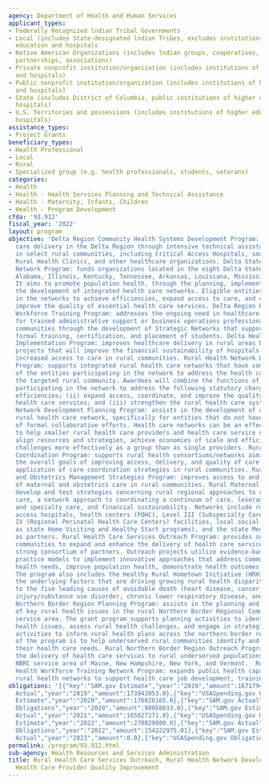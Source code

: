```yaml
---
agency: Department of Health and Human Services
applicant_types:
- Federally Recognized lndian Tribal Governments
- Local (includes State-designated lndian Tribes, excludes institutions of higher
  education and hospitals
- Native American Organizations (includes lndian groups, cooperatives, corporations,
  partnerships, associations)
- Private nonprofit institution/organization (includes institutions of higher education
  and hospitals)
- Public nonprofit institution/organization (includes institutions of higher education
  and hospitals)
- State (includes District of Columbia, public institutions of higher education and
  hospitals)
- U.S. Territories and possessions (includes institutions of higher education and
  hospitals)
assistance_types:
- Project Grants
beneficiary_types:
- Health Professional
- Local
- Rural
- Specialized group (e.g. health professionals, students, veterans)
categories:
- Health
- Health - Health Services Planning and Technical Assistance
- Health - Maternity, Infants, Children
- Health - Program Development
cfda: '93.912'
fiscal_year: '2022'
layout: program
objective: 'Delta Region Community Health Systems Development Program: enhances health
  care delivery in the Delta Region through intensive technical assistance to providers
  in select rural communities, including Critical Access Hospitals, small rural hospitals,
  Rural Health Clinics, and other healthcare organizations. Delta States Rural Development
  Network Program: funds organizations located in the eight Delta States, which include
  Alabama, Illinois, Kentucky, Tennessee, Arkansas, Louisiana, Mississippi and Missouri.
  It aims to promote population health, through the planning, implementation, and
  the development of integrated health care networks. Eligible entities participate
  in the networks to achieve efficiencies, expand access to care, and coordinate and
  improve the quality of essential health care services. Delta Region Rural Health
  Workforce Training Program: addresses the ongoing need in healthcare facilities
  for trained administrative support or business operations professionals in rural
  communities through the development of Strategic Networks that support recruitment,
  formal training, certification, and placement of students. Delta Health Systems
  Implementation Program: improves healthcare delivery in rural areas by implementing
  projects that will improve the financial sustainability of hospitals and allow for
  increased access to care in rural communities. Rural Health Network Development
  Program: supports integrated rural health care networks that have combined the functions
  of the entities participating in the network to address the health care needs of
  the targeted rural community. Awardees will combine the functions of the entities
  participating in the network to address the following statutory charges: (i) achieve
  efficiencies; (ii) expand access, coordinate, and improve the quality of essential
  health care services; and (iii) strengthen the rural health care system. Rural Health
  Network Development Planning Program: assists in the development of an integrated
  rural health care network, specifically for entities that do not have a history
  of formal collaborative efforts. Health care networks can be an effective strategy
  to help smaller rural health care providers and health care service organizations
  align resources and strategies, achieve economies of scale and efficiency, and address
  challenges more effectively as a group than as single providers. Rural Health Care
  Coordination Program: supports rural health consortiums/networks aiming to achieving
  the overall goals of improving access, delivery, and quality of care through the
  application of care coordination strategies in rural communities. Rural Maternity
  and Obstetrics Management Strategies Program: improves access to and continuity
  of maternal and obstetrics care in rural communities. Rural Maternal Health Networks
  develop and test strategies concerning rural regional approaches to risk appropriate
  care, a network approach to coordinating a continuum of care, leveraging telehealth
  and specialty care, and financial sustainability. Networks include rural or critical
  access hospitals, health centers (FQHC), Level III (Subspecialty Care) or Level
  IV (Regional Perinatal Health Care Centers) facilities, local social services (such
  as state Home Visiting and Healthy Start programs), and the state Medicaid agency,
  as partners. Rural Health Care Services Outreach Program: provides support to rural
  communities to expand and enhance the delivery of health care services through a
  strong consortium of partners. Outreach projects utilize evidence-based or promising
  practice models to implement innovative approaches that address community identified
  health needs, improve population health, demonstrate health outcomes and sustainability.
  The program also includes the Healthy Rural Hometown Initiative (HRHI) to address
  the underlying factors that are driving growing rural health disparities related
  to the five leading causes of avoidable death (heart disease, cancer, unintentional
  injury/substance use disorder, chronic lower respiratory disease, and stroke). Rural
  Northern Border Region Planning Program: assists in the planning and identifying
  of key rural health issues in the rural Northern Border Regional Commission (NBRC)
  service area. The grant program supports planning activities to identify key rural
  health issues, assess rural health challenges, and engage in strategic planning
  activities to inform rural health plans across the northern border region. The goal
  of the program is to help underserved rural communities identify and better address
  their health care needs. Rural Northern Border Region Outreach Program: promotes
  the delivery of health care services to rural underserved populations in the rural
  NBRC service area of Maine, New Hampshire, New York, and Vermont.  Rural Public
  Health Workforce Training Network Program: expands public health capacity by establishing
  rural health networks to support health care job development, training and placement'
obligations: '[{"key":"SAM.gov Estimate","year":"2019","amount":167179478.0},{"key":"SAM.gov
  Actual","year":"2019","amount":173943053.0},{"key":"USASpending.gov Obligations","year":"2019","amount":93134274.0},{"key":"SAM.gov
  Estimate","year":"2020","amount":176028165.0},{"key":"SAM.gov Actual","year":"2020","amount":177962614.0},{"key":"USASpending.gov
  Obligations","year":"2020","amount":98058833.0},{"key":"SAM.gov Estimate","year":"2021","amount":165162870.0},{"key":"SAM.gov
  Actual","year":"2021","amount":165027271.0},{"key":"USASpending.gov Obligations","year":"2021","amount":199664023.57},{"key":"SAM.gov
  Estimate","year":"2022","amount":278829880.0},{"key":"SAM.gov Actual","year":"2022","amount":304374543.0},{"key":"USASpending.gov
  Obligations","year":"2022","amount":154222975.01},{"key":"SAM.gov Estimate","year":"2023","amount":188236454.0},{"key":"SAM.gov
  Actual","year":"2023","amount":0.0},{"key":"USASpending.gov Obligations","year":"2023","amount":42275342.35}]'
permalink: /program/93.912.html
sub-agency: Health Resources and Services Administration
title: Rural Health Care Services Outreach, Rural Health Network Development and Small
  Health Care Provider Quality Improvement
---
```

